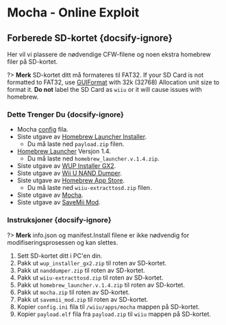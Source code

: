 # Mocha - Online Exploit

## Forberede SD-kortet {docsify-ignore}

Her vil vi plassere de nødvendige CFW-filene og noen ekstra homebrew filer på SD-kortet.

?> **Merk** SD-kortet ditt må formateres til FAT32. If your SD Card is not formatted to FAT32, use [GUIFormat](http://ridgecrop.co.uk/index.htm?guiformat.htm) with 32k (32768) Allocation unit size to format it. **Do not** label the SD Card as `wiiu` or it will cause issues with homebrew.

### Dette Trenger Du {docsify-ignore}

- Mocha <a href="docs/files/config.ini" download>config</a> fila.
- Siste utgave av [Homebrew Launcher Installer](https://github.com/wiiu-env/homebrew_launcher_installer/releases/latest).
  - Du må laste ned `payload.zip` filen.
- [Homebrew Launcher](https://github.com/dimok789/homebrew_launcher/releases/tag/1.4) Versjon 1.4.
  - Du må laste ned `homebrew_launcher.v.1.4.zip`.
- Siste utgave av [WUP Installer GX2](https://wiiubru.com/appstore/zips/wup_installer_gx2.zip).
- Siste utgave av [Wii U NAND Dumper](https://github.com/koolkdev/wiiu-nanddumper/releases/latest).
- Siste utgave av [Homebrew App Store](https://github.com/vgmoose/hbas/releases/latest).
  - Du må laste ned `wiiu-extracttosd.zip` filen.
- Siste utgave av [Mocha](https://www.wiiubru.com/appstore/zips/mocha.zip).
- Siste utgave av <a href="docs/files/SaveMii_Mod.zip" download>SaveMii Mod</a>.

### Instruksjoner {docsify-ignore}

?> **Merk** info.json og manifest.Install filene er ikke nødvendig for modifiseringsprosessen og kan slettes.

1. Sett SD-kortet ditt i PC'en din.
1. Pakk ut `wup_installer_gx2.zip` til roten av SD-kortet.
1. Pakk ut `nanddumper.zip` til roten av SD-kortet.
1. Pakk ut `wiiu-extracttosd.zip` til roten av SD-kortet.
1. Pakk ut `homebrew_launcher.v.1.4.zip` til roten av SD-kortet.
1. Pakk ut `mocha.zip` til roten av SD-kortet.
1. Pakk ut `savemii_mod.zip` til roten av SD-kortet.
1. Kopier `config.ini` fila til `/wiiu/apps/mocha` mappen på SD-kortet.
1. Kopier `payload.elf` fila fra `payload.zip` til `wiiu` mappen på SD-kortet.